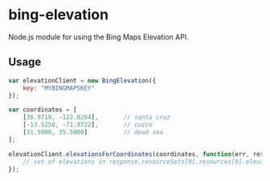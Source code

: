 # bing-elevation

Node.js module for using the Bing Maps Elevation API.

## Usage

```javascript
var elevationClient = new BingElevation({
    key: "MYBINGMAPSKEY"
});

var coordinates = [
    [36.9719, -122.0264],       // santa cruz
    [-13.5250, -71.9722],       // cuzco
    [31.5000, 35.5000]          // dead sea
];

elevationClient.elevationsForCoordinates(coordinates, function(err, response) {
    // set of elevations in response.resourceSets[0].resources[0].elevations
});
 ```

